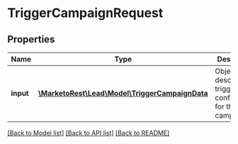# TriggerCampaignRequest

## Properties
Name | Type | Description | Notes
------------ | ------------- | ------------- | -------------
**input** | [**\MarketoRest\Lead\Model\TriggerCampaignData**](TriggerCampaignData.md) | Object describing trigger configuration for the campaign | 

[[Back to Model list]](../README.md#documentation-for-models) [[Back to API list]](../README.md#documentation-for-api-endpoints) [[Back to README]](../README.md)


